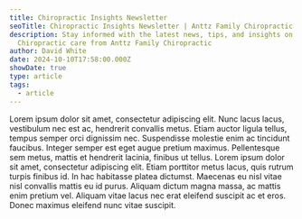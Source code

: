 ```yaml
---
title: Chiropractic Insights Newsletter
seoTitle: Chiropractic Insights Newsletter | Anttz Family Chiropractic
description: Stay informed with the latest news, tips, and insights on
  Chiropractic care from Anttz Family Chiropractic
author: David White
date: 2024-10-10T17:58:00.000Z
showDate: true
type: article
tags:
  - article
---
```

Lorem ipsum dolor sit amet, consectetur adipiscing elit. Nunc lacus lacus, vestibulum nec est ac, hendrerit convallis metus. Etiam auctor ligula tellus, tempus semper orci dignissim nec. Suspendisse molestie enim ac tincidunt faucibus. Integer semper est eget augue pretium maximus. Pellentesque sem metus, mattis et hendrerit lacinia, finibus ut tellus. Lorem ipsum dolor sit amet, consectetur adipiscing elit. Etiam porttitor metus lacus, quis rutrum turpis finibus id. In hac habitasse platea dictumst. Maecenas eu nisl vitae nisl convallis mattis eu id purus. Aliquam dictum magna massa, ac mattis enim pretium vel. Aliquam vitae lacus nec erat eleifend suscipit ac et eros. Donec maximus eleifend nunc vitae suscipit.
